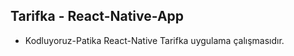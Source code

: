 ## Tarifka - React-Native-App

* Kodluyoruz-Patika React-Native Tarifka uygulama çalışmasıdır. 

<img src="images/ss-1" alt="">
<img src="../Tarifka/src/images/ss-2.jpg" alt="">
<img src="../Tarifka/src/images/ss-3.jpg" alt="">
<img src="../Tarifka/src/images/ss-4.jpg" alt="">